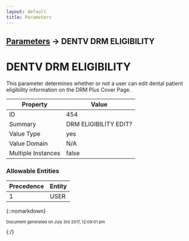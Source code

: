 ```yaml
---
layout: default
title: Parameters
---
```


## [Parameters](TableOfContents) &#8594; DENTV DRM ELIGIBILITY
# DENTV DRM ELIGIBILITY

This parameter determines whether or not a user can edit dental patient eligibility information on the DRM Plus Cover Page.

Property | Value
--- | ---
ID | 454
Summary | DRM ELIGIBILITY EDIT?
Value Type | yes
Value Domain | N/A
Multiple Instances | false

### Allowable Entities

Precedence | Entity
--- | ---
1 | USER

{::nomarkdown} <br/><p style="font-size: 11px">Document generated on July 3rd 2017, 12:09:01 pm</p>{:/}